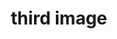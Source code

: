 ---
title: "third image"
description: "This is the description of the image"
imageUrl: "/assets/galleryThumbs/20.jpg"
---
